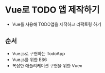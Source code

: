 # Vue로 TODO 앱 제작하기

- Vue를 사용해 TODO앱을 제작하고 리팩토링 하기

## 순서

- Vue.js로 구현하는 TodoApp
- Vue.js를 위한 ES6
- 복잡한 애플리케이션 구현을 위한 Vuex